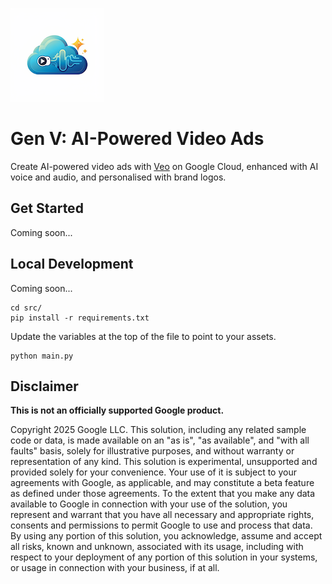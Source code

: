 ![Gen V logo](./docs/images/gen-v-logo-small.png)

# Gen V: AI-Powered Video Ads

Create AI-powered video ads with [Veo](
https://deepmind.google/technologies/veo/veo-2/) on Google Cloud, enhanced with
AI voice and audio, and personalised with brand logos.

## Get Started

Coming soon...

## Local Development

Coming soon...

```
cd src/
pip install -r requirements.txt
```

Update the variables at the top of the file to point to your assets.

```
python main.py
```

## Disclaimer
__This is not an officially supported Google product.__

Copyright 2025 Google LLC. This solution, including any related sample code or
data, is made available on an "as is", "as available", and "with all faults"
basis, solely for illustrative purposes, and without warranty or representation
of any kind. This solution is experimental, unsupported and provided solely for
your convenience. Your use of it is subject to your agreements with Google, as
applicable, and may constitute a beta feature as defined under those agreements.
To the extent that you make any data available to Google in connection with your
use of the solution, you represent and warrant that you have all necessary and
appropriate rights, consents and permissions to permit Google to use and process
that data. By using any portion of this solution, you acknowledge, assume and
accept all risks, known and unknown, associated with its usage, including with
respect to your deployment of any portion of this solution in your systems, or
usage in connection with your business, if at all.
